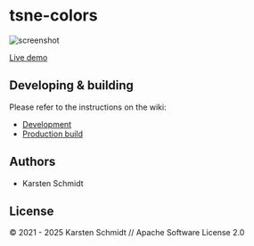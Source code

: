 # tsne-colors

![screenshot](https://raw.githubusercontent.com/thi-ng/umbrella/develop/assets/examples/tsne-colors.avif)

[Live demo](http://demo.thi.ng/umbrella/tsne-colors/)

## Developing & building

Please refer to the instructions on the wiki:

- [Development](https://github.com/thi-ng/umbrella/wiki/Development-mode-for-examples-using-thi.ng-meta%E2%80%90css)
- [Production build](https://github.com/thi-ng/umbrella/wiki/Example-build-instructions)

## Authors

- Karsten Schmidt

## License

&copy; 2021 - 2025 Karsten Schmidt // Apache Software License 2.0
